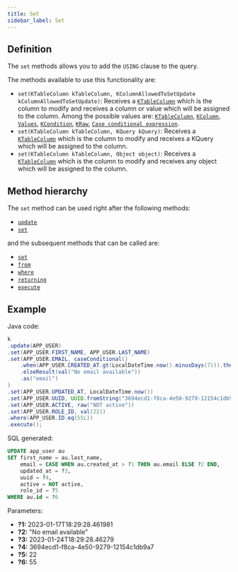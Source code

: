 ```yaml
---
title: Set
sidebar_label: Set
---
```


## Definition

The `set` methods allows you to add the `USING` clause to the query.

The methods available to use this functionality are:

- `set(KTableColumn kTableColumn, KColumnAllowedToSetUpdate kColumnAllowedToSetUpdate)`: Receives a [`KTableColumn`](/docs/misc/select-list-values#1-ktablecolumn) which is the column to modify and receives a column or value which will be assigned to the column. Among the possible values are: [`KTableColumn`](/docs/misc/select-list-values#1-ktablecolumn), [`KColumn`](/docs/misc/select-list-values#2-kcolumn), [`Values`](/docs/misc/select-list-values#3-values), [`KCondition`](/docs/misc/select-list-values#4-kcondition), [`KRaw`](/docs/misc/select-list-values#7-kraw), [`Case conditional expression`](/docs/misc/select-list-values#8-case-conditional-expression).
- `set(KTableColumn kTableColumn, KQuery kQuery)`: Receives a [`KTableColumn`](/docs/misc/select-list-values#1-ktablecolumn) which is the column to modify and receives a KQuery which will be assigned to the column.
- `set(KTableColumn kTableColumn, Object object)`: Receives a [`KTableColumn`](/docs/misc/select-list-values#1-ktablecolumn) which is the column to modify and receives any object which will be assigned to the column.

## Method hierarchy

The `set` method can be used right after the following methods:

- [`update`](/docs/update-statement/update/)
- [`set`](/docs/update-statement/set/)

and the subsequent methods that can be called are:

- [`set`](/docs/update-statement/set/)
- [`from`](/docs/update-statement/from/)
- [`where`](/docs/update-statement/where/)
- [`returning`](/docs/update-statement/returning)
- [`execute`](/docs/select-statement/select/)

## Example

Java code:

```java
k
.update(APP_USER)
.set(APP_USER.FIRST_NAME, APP_USER.LAST_NAME)
.set(APP_USER.EMAIL, caseConditional()
    .when(APP_USER.CREATED_AT.gt(LocalDateTime.now().minusDays(7))).then(APP_USER.EMAIL)
    .elseResult(val("No email available"))
    .as("email")
)
.set(APP_USER.UPDATED_AT, LocalDateTime.now())
.set(APP_USER.UUID, UUID.fromString("3694ecd1-f8ca-4e50-9279-12154c1db9a7"))
.set(APP_USER.ACTIVE, raw("NOT active"))
.set(APP_USER.ROLE_ID, val(22))
.where(APP_USER.ID.eq(55L))
.execute();
```

SQL generated:

```sql
UPDATE app_user au 
SET first_name = au.last_name,
    email = CASE WHEN au.created_at > ?1 THEN au.email ELSE ?2 END,
    updated_at = ?3,
    uuid = ?4,
    active = NOT active,
    role_id = ?5
WHERE au.id = ?6
```

Parameters:

- **?1:** 2023-01-17T18:29:28.461981
- **?2:** "No email available"
- **?3:** 2023-01-24T18:29:28.46279
- **?4:** 3694ecd1-f8ca-4e50-9279-12154c1db9a7
- **?5:** 22
- **?6:** 55